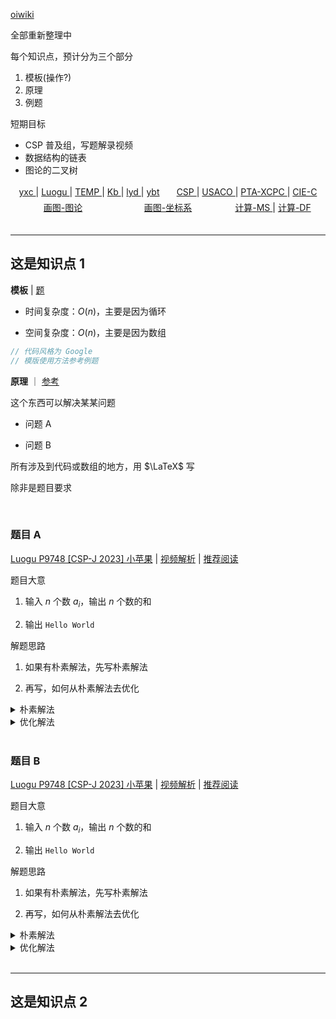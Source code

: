 <style>
    .container {
        display: flex;
        text-align: center;
    }
    .item {
        flex: 1;
        margin: 3px 0;
    }
</style>

[oiwiki](https://oi-wiki.org/)

全部重新整理中

每个知识点，预计分为三个部分

1. 模板(操作?)
2. 原理
3. 例题


短期目标

* CSP 普及组，写题解录视频
* 数据结构的链表
* 图论的二叉树

<div class="container">
    <div class="item">
        <a href="https://www.acwing.com/user/myspace/activity/126160/" target="_blank"> yxc </a> | <a href="https://www.luogu.com.cn/training/list" target="_blank"> Luogu </a> | <a href="https://www.luogu.com/paste/b7vhgqco" target="_blank"> TEMP </a> | <a href="https://www.acwing.com/activity/content/90/" target="_blank"> Kb </a> | <a href="https://www.acwing.com/activity/content/6/" target="_blank"> lyd </a> | <a href="http://ybt.ssoier.cn:8088/index.php" target="_blank"> ybt </a>
    </div>
    <div class="item">
         <a href="https://www.luogu.com.cn/problem/list?type=B%7CP&tag=343%7C37&page=1" target="_blank"> CSP </a> | <a href="https://www.acwing.com/activity/content/89/" target="_blank"> USACO </a> | <a href="https://pintia.cn/market" target="_blank"> PTA-XCPC </a> | <a href="http://noi.openjudge.cn/" target="_blank"> CIE-C </a>
    </div>
</div>

<div class="container">
    <div class="item">
        <a href="https://csacademy.com/app/graph_editor/" target="_blank"> 画图-图论</a>
    </div>
    <div class="item">
        <a href="https://www.desmos.com/calculator?lang=zh-CN" target="_blank"> 画图-坐标系 </a>
    </div>
    <div class="item">
        <a href="https://mathsolver.microsoft.com/zh" target="_blank"> 计算-MS </a> | 
        <a href="https://mathdf.com/cn/" target="_blank"> 计算-DF </a> 
    </div>
</div>




<br>

---

## 这是知识点 1

**模板** | [题]()

* 时间复杂度：$O(n)$，主要是因为循环

* 空间复杂度：$O(n)$，主要是因为数组

```cpp
// 代码风格为 Google
// 模版使用方法参考例题
```

**原理** ｜ [参考]()

这个东西可以解决某某问题

* 问题 A

* 问题 B

所有涉及到代码或数组的地方，用 $\LaTeX$ 写

除非是题目要求

<br>

### 题目 A

<a href="https://www.luogu.com.cn/problem/P9748" target="_blank">Luogu P9748 [CSP-J 2023] 小苹果</a> | <a href="" target="_blank">视频解析</a> | <a href="" target="_blank">推荐阅读</a>

题目大意

1. 输入 $n$ 个数 $a_i$，输出 $n$ 个数的和

2. 输出 `Hello World`

解题思路

1. 如果有朴素解法，先写朴素解法

2. 再写，如何从朴素解法去优化

<details><summary>朴素解法</summary>

```cpp
#include <iostream>

const int N = 2e5 + 10;

int main() {
  std::cout << "Hello World";
  return 0;
}
```

</details>

<details><summary>优化解法</summary>

```cpp
#include <iostream>

const int N = 2e5 + 10;

int main() {
  std::cout << "Hello World";
  return 0;
}
```
</details>


<br>


### 题目 B

<a href="https://www.luogu.com.cn/problem/P9748" target="_blank">Luogu P9748 [CSP-J 2023] 小苹果</a> | <a href="" target="_blank">视频解析</a> | <a href="" target="_blank">推荐阅读</a>

题目大意

1. 输入 $n$ 个数 $a_i$，输出 $n$ 个数的和

2. 输出 `Hello World`

解题思路

1. 如果有朴素解法，先写朴素解法

2. 再写，如何从朴素解法去优化

<details><summary>朴素解法</summary>

```cpp
#include <iostream>

const int N = 2e5 + 10;

int main() {
  std::cout << "Hello World";
  return 0;
}
```

</details>

<details><summary>优化解法</summary>

```cpp
#include <iostream>

const int N = 2e5 + 10;

int main() {
  std::cout << "Hello World";
  return 0;
}
```
</details>


<br>

---


## 这是知识点 2